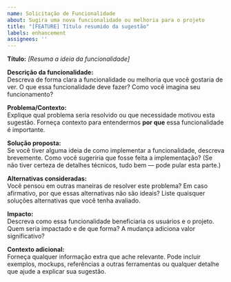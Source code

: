 ```yaml
---
name: Solicitação de Funcionalidade
about: Sugira uma nova funcionalidade ou melhoria para o projeto
title: "[FEATURE] Título resumido da sugestão"
labels: enhancement
assignees: ''
---
```


**Título:** *[Resuma a ideia da funcionalidade]*

**Descrição da funcionalidade:**  
Descreva de forma clara a funcionalidade ou melhoria que você gostaria de ver. O que essa funcionalidade deve fazer? Como você imagina seu funcionamento?

**Problema/Contexto:**  
Explique qual problema seria resolvido ou que necessidade motivou esta sugestão. Forneça contexto para entendermos **por que** essa funcionalidade é importante.

**Solução proposta:**  
Se você tiver alguma ideia de como implementar a funcionalidade, descreva brevemente. Como você sugeriria que fosse feita a implementação? (Se não tiver certeza de detalhes técnicos, tudo bem — pode pular esta parte.)

**Alternativas consideradas:**  
Você pensou em outras maneiras de resolver este problema? Em caso afirmativo, por que essas alternativas não são ideais? Liste quaisquer soluções alternativas que você tenha avaliado.

**Impacto:**  
Descreva como essa funcionalidade beneficiaria os usuários e o projeto. Quem seria impactado e de que forma? A mudança adiciona valor significativo?

**Contexto adicional:**  
Forneça qualquer informação extra que ache relevante. Pode incluir exemplos, mockups, referências a outras ferramentas ou qualquer detalhe que ajude a explicar sua sugestão.